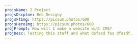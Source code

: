 ```yaml
---
projsName: 2 Project
projsDscplne: Beb Designy
projsFtImg: https://picsum.photos/600
projsHeroImg: https://picsum.photos/600
projPrompt: How will I make a website with CMS?
projDesc: Testing this stuff and what dsfasd fas dfasdf.
---
```

